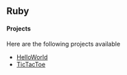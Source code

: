 ## Ruby

#### Projects

Here are the following projects available

- [HelloWorld](HelloWorld/HelloWorld.rb)
- [TicTacToe](TicTacToe/TicTacToe.rb)
